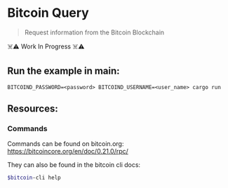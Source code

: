# Bitcoin Query
> Request information from the Bitcoin Blockchain

☠️⚠️ Work In Progress ☠️⚠️

## Run the example in main:
```
BITCOIND_PASSWORD=<password> BITCOIND_USERNAME=<user_name> cargo run
```
## Resources: 
### Commands
Commands can be found on bitcoin.org: https://bitcoincore.org/en/doc/0.21.0/rpc/

They can also be found in the bitcoin cli docs:
```bash
$bitcoin-cli help
```
